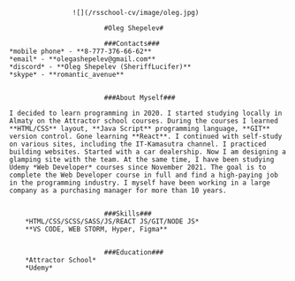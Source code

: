                     ![](/rsschool-cv/image/oleg.jpg)
                            
                            #Oleg Shepelev#

                            ###Contacts###
    *mobile phone* - **8-777-376-66-62**
    *email* - **olegashepelev@gmail.com**
    *discord* - **Oleg Shepelev (SheriffLucifer)**
    *skype* - **romantic_avenue**


                            ###About Myself###

    I decided to learn programming in 2020. I started studying locally in Almaty on the Attractor school courses. During the courses I learned **HTML/CSS** layout, **Java Script** programming language, **GIT** version control. Gone learning **React**. I continued with self-study on various sites, including the IT-Kamasutra channel. I practiced building websites. Started with a car dealership. Now I am designing a glamping site with the team. At the same time, I have been studying Udemy *Web Developer* courses since November 2021. The goal is to complete the Web Developer course in full and find a high-paying job in the programming industry. I myself have been working in a large company as a purchasing manager for more than 10 years.


                            ###Skills###
        *HTML/CSS/SCSS/SASS/JS/REACT JS/GIT/NODE JS*
        **VS CODE, WEB STORM, Hyper, Figma**  


                            ###Education###
        *Attractor School*
        *Udemy*
